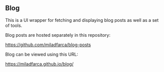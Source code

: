 ## Blog
This is a UI wrapper for fetching and displaying blog posts as well as a set of tools.

Blog posts are hosted separately in this repository:

https://github.com/miladfarca/blog-posts

Blog can be viewed using this URL:

https://miladfarca.github.io/blog/
